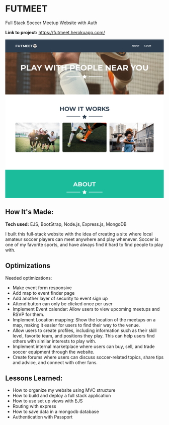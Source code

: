 # FUTMEET
Full Stack Soccer Meetup Website with Auth

**Link to project:** https://futmeet.herokuapp.com/

![alt tag](./FUTMEET.png)

## How It's Made:

**Tech used:** EJS, BootStrap, Node.js, Express.js, MongoDB

I built this full-stack website with the idea of creating a site where local amateur soccer players can meet anywhere and play whenever. Soccer is one of my favorite sports, and have always find it hard to find people to play with. 

## Optimizations

Needed optimizations: 
- Make event form responsive
- Add map to event finder page
- Add another layer of security to event sign up
- Attend button can only be clicked once per user
- Implement Event calendar: Allow users to view upcoming meetups and RSVP for them.
- Implement Location mapping: Show the location of the meetups on a map, making it easier for users to find their way to the venue.
- Allow users to create profiles, including information such as their skill level, favorite team, and positions they play. This can help users find others with similar interests to play with.
- Implement internal marketplace where users can buy, sell, and trade soccer equipment through the website.
- Create forums where users can discuss soccer-related topics, share tips and advice, and connect with other fans.



## Lessons Learned:

- How to organize my website using MVC structure
- How to build and deploy a full stack application
- How to use set up views with EJS
- Routing with express 
- How to save data in a mongodb database
- Authentication with Passport



